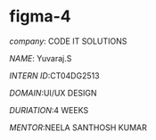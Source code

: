 # figma-4

*company*: CODE IT SOLUTIONS

*NAME*: Yuvaraj.S

*INTERN ID*:CT04DG2513

*DOMAIN*:UI/UX DESIGN

*DURIATION*:4 WEEKS

*MENTOR*:NEELA SANTHOSH KUMAR
